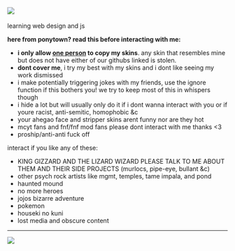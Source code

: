 ![](https://64.media.tumblr.com/87c33f691dc9afdf476f1404c686c94a/e212cf1edf1171dc-63/s540x810/727b7eee71c97b5a71342ac6403e1266ef0e6da3.gif)
---
learning web design and js

**here from ponytown? read this before interacting with me:**
- **i only allow [one person](https://github.com/themurlocs) to copy my skins**. any skin that resembles mine but does not have either of our githubs linked is stolen.
- **dont cover me**, i try my best with my skins and i dont like seeing my work dismissed
- i make potentially triggering jokes with my friends, use the ignore function if this bothers you! we try to keep most of this in whispers though
- i hide a lot but will usually only do it if i dont wanna interact with you or if youre racist, anti-semitic, homophobic &c
- your ahegao face and stripper skins arent funny nor are they hot
- mcyt fans and fnf/fnf mod fans please dont interact with me thanks <3
- proship/anti-anti fuck off

interact if you like any of these:
- KING GIZZARD AND THE LIZARD WIZARD PLEASE TALK TO ME ABOUT THEM AND THEIR SIDE PROJECTS (murlocs, pipe-eye, bullant &c)
- other psych rock artists like mgmt, temples, tame impala, and pond
- haunted mound
- no more heroes
- jojos bizarre adventure
- pokemon
- houseki no kuni
- lost media and obscure content
---
![](https://64.media.tumblr.com/17337dc7899b7bc46457879f624500c4/594ce223db35d5ee-1e/s500x750/fe846f54b3ca893b221c235a3d700d682670ce75.gif)
